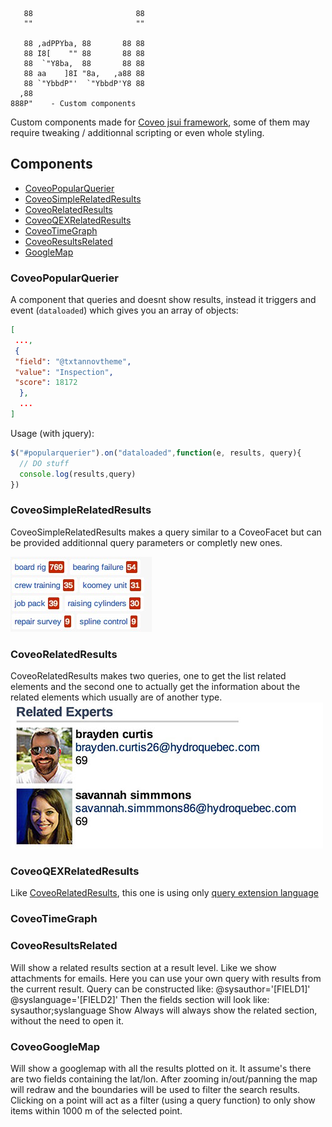       88                       88  
       ""                       ""  

       88 ,adPPYba, 88       88 88  
       88 I8[    "" 88       88 88  
       88  `"Y8ba,  88       88 88  
       88 aa    ]8I "8a,   ,a88 88  
       88 `"YbbdP"'  `"YbbdP'Y8 88  
      ,88
    888P"    - Custom components


Custom components made for [Coveo jsui framework](https://developers.coveo.com/display/JsSearch/Home),
 some of them may require tweaking / additionnal scripting or even whole styling.


## Components

- [CoveoPopularQuerier](#coveopopularquerier)
- [CoveoSimpleRelatedResults](#coveosimplerelatedresults)
- [CoveoRelatedResults](#coveorelatedresults)
- [CoveoQEXRelatedResults](#coveoqexrelatedresults)
- [CoveoTimeGraph](#coveotimegraph)
- [CoveoResultsRelated](#coveoresultsrelated)
- [GoogleMap](#coveogooglemap)

### CoveoPopularQuerier

A component that queries and doesnt show results, instead it triggers and event (`dataloaded`)
which gives you an array of objects:

```json
[
 ...,
 {
 "field": "@txtannovtheme",
 "value": "Inspection",
 "score": 18172
  },
  ...
]
```

Usage (with jquery):

```js
$("#popularquerier").on("dataloaded",function(e, results, query){
  // DO stuff
  console.log(results,query)
})
```


### CoveoSimpleRelatedResults

CoveoSimpleRelatedResults makes a query similar to a CoveoFacet but can be
provided additionnal query parameters or completly new ones.

![CoveoSimpleRelatedResults.js Example](doc/CoveoSimpleRelatedResults.js.jpg)


### CoveoRelatedResults

CoveoRelatedResults makes two queries, one to get the list related elements and
the second one to actually get the information about the related elements which
usually are of another type.
![CoveoRelatedResults.js Example](doc/CoveoRelatedResults.js.jpg)


### CoveoQEXRelatedResults

Like [CoveoRelatedResults](#coveorelatedresults), this one is using only
[query extension language](https://developers.coveo.com/display/SearchREST/Query+Extension+Language)


### CoveoTimeGraph

### CoveoResultsRelated

Will show a related results section at a result level. Like we show attachments for emails.
Here you can use your own query with results from the current result.
Query can be constructed like: @sysauthor='[FIELD1]' @syslanguage='[FIELD2]'
Then the fields section will look like: sysauthor;syslanguage
Show Always will always show the related section, without the need to open it.
<div class="CoveoResultsRelated"
               data-result-template-id="RelatedResultsTemplate"
               data-normal-caption="Show Related Files"
			   data-title-caption="Related Files based upon the same author"
               data-expanded-caption="Do not show Related Files"
               data-no-results-caption="No related files found"
			   data-query="@sysauthor=[FIELD1]"
			   data-fields="sysauthor" 
			   data-number-Of-Results=5 ></div>
			   
### CoveoGoogleMap
Will show a googlemap with all the results plotted on it. It assume's there are two fields containing the lat/lon.
After zooming in/out/panning the map will redraw and the boundaries will be used to filter the search results.
Clicking on a point will act as a filter (using a query function) to only show items within 1000 m of the selected point.
